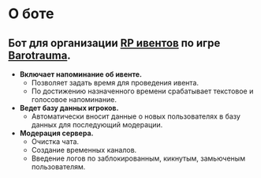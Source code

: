 # О боте

## Бот для организации [RP ивентов](https://discord.com/invite/GgGE4Uthvk) по игре [Barotrauma](https://store.steampowered.com/app/602960/Barotrauma/).

* **Включает напоминание об ивенте.**
  * Позволяет задать время для проведения ивента.
  * По достижению назначенного времени срабатывает текстовое и голосовое напоминание.
* **Ведет базу данных игроков.**
  * Автоматически вносит данные о новых пользователях в базу данных для последующий модерации.
* **Модерация сервера.**
  * Очистка чата.
  * Создание временных каналов.
  * Введение логов по заблокированным, кикнутым, замьюченым пользователям.



